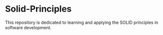 # Solid-Principles
This repository is dedicated to learning and applying the SOLID principles in software development. 
